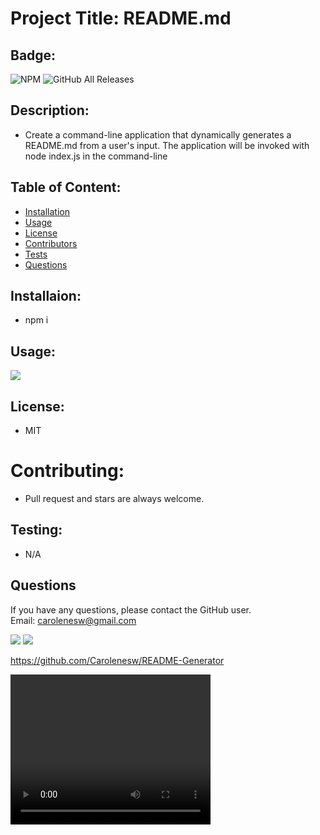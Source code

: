 
# Project Title: README.md

## Badge: 

<img alt="NPM" src="https://img.shields.io/npm/l/inquirer?logo=github&style=flat-square"> <img alt="GitHub All Releases" src="https://img.shields.io/github/downloads/carolenesw/README.md/total?logo=Github&logoColor=%23ff0000&style=flat-square">

## Description: 
* Create a command-line application that dynamically generates a README.md from a user's input. The application will be invoked with node index.js in the command-line
## Table of Content: 

* [Installation](#installation)  
* [Usage](#usage)
* [License](#license)
* [Contributors](#contributors)
* [Tests](#tests)
* [Questions](#questions)

## Installaion:
* npm i
## Usage: 
<img src="asset/image/readme2.png">

## License: 
* MIT
# Contributing: 
* Pull request and stars are always welcome. 
## Testing: 
* N/A
## Questions
If you have any questions, please contact the GitHub user.   
Email: carolenesw@gmail.com

<img src="https://avatars2.githubusercontent.com/u/55069434?v=4">  

<img src="asset/image/readme_img1.png">

https://github.com/Carolenesw/README-Generator

<video width="320" height="240" controls>
  <source src="asset/README.mov" type="video/mov">
Your browser does not support the video tag.
</video>
